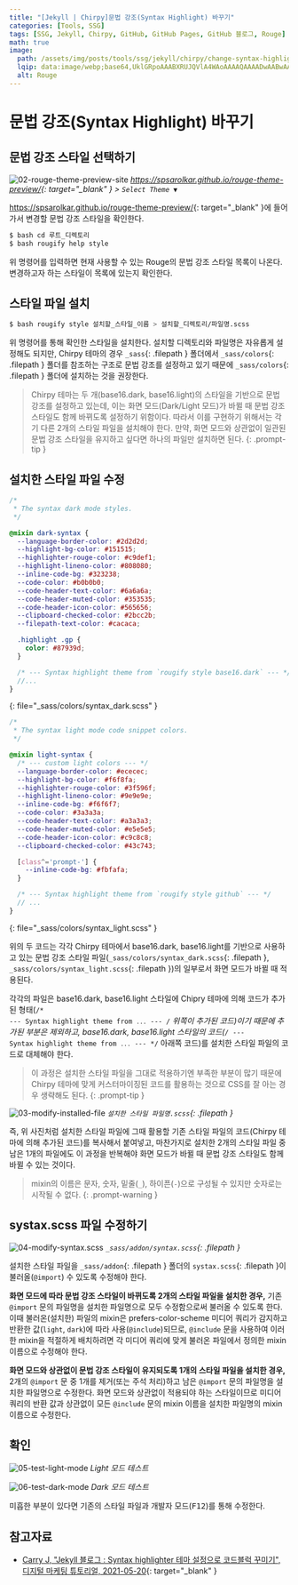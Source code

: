 ```yaml
---
title: "[Jekyll | Chirpy]문법 강조(Syntax Highlight) 바꾸기"
categories: [Tools, SSG]
tags: [SSG, Jekyll, Chirpy, GitHub, GitHub Pages, GitHub 블로그, Rouge]
math: true
image:
  path: /assets/img/posts/tools/ssg/jekyll/chirpy/change-syntax-highlight/01-rouge-logo.jpg
  lqip: data:image/webp;base64,UklGRpoAAABXRUJQVlA4WAoAAAAQAAAADwAABwAAQUxQSDIAAAARL0AmbZurmr57yyIiqE8oiG0bejIYEQTgqiDA9vqnsUSI6H+oAERp2HZ65qP/VIAWAFZQOCBCAAAA8AEAnQEqEAAIAAVAfCWkAALp8sF8rgRgAP7o9FDvMCkMde9PK7euH5M1m6VWoDXf2FkP3BqV0ZYbO6NA/VFIAAAA
  alt: Rouge
---
```


# 문법 강조(Syntax Highlight) 바꾸기

## 문법 강조 스타일 선택하기

![02-rouge-theme-preview-site](/assets/img/posts/tools/ssg/jekyll/chirpy/change-syntax-highlight/02-rouge-theme-preview-site.jpg)
*<https://spsarolkar.github.io/rouge-theme-preview/>{: target="_blank" } > `Select Theme ▼`*

<https://spsarolkar.github.io/rouge-theme-preview/>{: target="_blank" }에 들어가서 변경할 문법 강조 스타일을 확인한다.

```bash
$ bash cd 루트_디렉토리
$ bash rougify help style
```

위 명령어를 입력하면 현재 사용할 수 있는 Rouge의 문법 강조 스타일 목록이 나온다. 변경하고자 하는 스타일이 목록에 있는지 확인한다.

## 스타일 파일 설치

```bash
$ bash rougify style 설치할_스타일_이름 > 설치할_디렉토리/파일명.scss
```

위 명령어를 통해 확인한 스타일을 설치한다. 설치할 디렉토리와 파일명은 자유롭게 설정해도 되지만, Chirpy 테마의 경우 `_sass`{: .filepath } 폴더에서 `_sass/colors`{: .filepath } 폴더를 참조하는 구조로 문법 강조를 설정하고 있기 때문에 `_sass/colors`{: .filepath } 폴더에 설치하는 것을 권장한다.

> Chirpy 테마는 두 개(base16.dark, base16.light)의 스타일을 기반으로 문법 강조를 설정하고 있는데, 이는 화면 모드(Dark/Light 모드)가 바뀔 때 문법 강조 스타일도 함께 바뀌도록 설정하기 위함이다. 따라서 이를 구현하기 위해서는 각기 다른 2개의 스타일 파일을 설치해야 한다. 만약, 화면 모드와 상관없이 일관된 문법 강조 스타일을 유지하고 싶다면 하나의 파일만 설치하면 된다.
{: .prompt-tip }

## 설치한 스타일 파일 수정

```scss
/*
 * The syntax dark mode styles.
 */

@mixin dark-syntax {
  --language-border-color: #2d2d2d;
  --highlight-bg-color: #151515;
  --highlighter-rouge-color: #c9def1;
  --highlight-lineno-color: #808080;
  --inline-code-bg: #323238;
  --code-color: #b0b0b0;
  --code-header-text-color: #6a6a6a;
  --code-header-muted-color: #353535;
  --code-header-icon-color: #565656;
  --clipboard-checked-color: #2bcc2b;
  --filepath-text-color: #cacaca;

  .highlight .gp {
    color: #87939d;
  }

  /* --- Syntax highlight theme from `rougify style base16.dark` --- */
  //...
}
```
{: file="_sass/colors/syntax_dark.scss" }

```scss
/*
 * The syntax light mode code snippet colors.
 */

@mixin light-syntax {
  /* --- custom light colors --- */
  --language-border-color: #ececec;
  --highlight-bg-color: #f6f8fa;
  --highlighter-rouge-color: #3f596f;
  --highlight-lineno-color: #9e9e9e;
  --inline-code-bg: #f6f6f7;
  --code-color: #3a3a3a;
  --code-header-text-color: #a3a3a3;
  --code-header-muted-color: #e5e5e5;
  --code-header-icon-color: #c9c8c8;
  --clipboard-checked-color: #43c743;

  [class^='prompt-'] {
    --inline-code-bg: #fbfafa;
  }

  /* --- Syntax highlight theme from `rougify style github` --- */
  // ...
} 
```
{: file="_sass/colors/syntax_light.scss" }

위의 두 코드는 각각 Chirpy 테마에서 base16.dark, base16.light를 기반으로 사용하고 있는 문법 강조 스타일 파일(`_sass/colors/syntax_dark.scss`{: .filepath }, `_sass/colors/syntax_light.scss`{: .filepath })의 일부로서 화면 모드가 바뀔 때 적용된다.

각각의 파일은 base16.dark, base16.light 스타일에 Chipry 테마에 의해 코드가 추가된 형태(<code class="language-plaintext highlighter-rouge">/* --- Syntax highlight theme from `...` --- */</code> 위쪽이 추가된 코드)이기 때문에 추가된 부분은 제외하고, base16.dark, base16.light 스타일의 코드(<code class="language-plaintext highlighter-rouge">/* --- Syntax highlight theme from `...` --- */</code> 아래쪽 코드)를 설치한 스타일 파일의 코드로 대체해야 한다.

> 이 과정은 설치한 스타일 파일을 그대로 적용하기엔 부족한 부분이 많기 때문에 Chirpy 테마에 맞게 커스터마이징된 코드를 활용하는 것으로 CSS를 잘 아는 경우 생략해도 된다.
{: .prompt-tip }

![03-modify-installed-file](/assets/img/posts/tools/ssg/jekyll/chirpy/change-syntax-highlight/03-modify-installed-file.jpg)
*`설치한 스타일 파일명.scss`{: .filepath }*

즉, 위 사진처럼 설치한 스타일 파일에 그때 활용할 기존 스타일 파일의 코드(Chirpy 테마에 의해 추가된 코드)를 복사해서 붙여넣고, 마찬가지로 설치한 2개의 스타일 파일 중 남은 1개의 파일에도 이 과정을 반복해야 화면 모드가 바뀔 때 문법 강조 스타일도 함께 바뀔 수 있는 것이다.

> mixin의 이름은 문자, 숫자, 밑줄(`_`), 하이픈(`-`)으로 구성될 수 있지만 숫자로는 시작될 수 없다.
{: .prompt-warning }

## systax.scss 파일 수정하기

![04-modify-syntax.scss](/assets/img/posts/tools/ssg/jekyll/chirpy/change-syntax-highlight/04-modify-syntax.scss.jpg)
*`_sass/addon/syntax.scss`{: .filepath }*

설치한 스타일 파일을 `_sass/addon`{: .filepath } 폴더의 `systax.scss`{: .filepath }이 불러올(`@import`) 수 있도록 수정해야 한다.

**화면 모드에 따라 문법 강조 스타일이 바뀌도록 2개의 스타일 파일을 설치한 경우,** 기존 `@import` 문의 파일명을 설치한 파일명으로 모두 수정함으로써 불러올 수 있도록 한다. 이때 불러온(설치한) 파일의 mixin은 prefers-color-scheme 미디어 쿼리가 감지하고 반환한 값(`light`, `dark`)에 따라 사용(`@include`)되므로, `@include` 문을 사용하여 이러한 mixin을 적절하게 배치하려면 각 미디어 쿼리에 맞게 불러온 파일에서 정의한 mixin 이름으로 수정해야 한다.

**화면 모드와 상관없이 문법 강조 스타일이 유지되도록 1개의 스타일 파일을 설치한 경우,** 2개의 `@import` 문 중 1개를 제거(또는 주석 처리)하고 남은 `@import` 문의 파일명을 설치한 파일명으로 수정한다. 화면 모드와 상관없이 적용되야 하는 스타일이므로 미디어 쿼리의 반환 값과 상관없이 모든 `@include` 문의 mixin 이름을 설치한 파일명의 mixin 이름으로 수정한다.

## 확인

![05-test-light-mode](/assets/img/posts/tools/ssg/jekyll/chirpy/change-syntax-highlight/05-test-light-mode.jpg)
*Light 모드 테스트*

![06-test-dark-mode](/assets/img/posts/tools/ssg/jekyll/chirpy/change-syntax-highlight/06-test-dark-mode.jpg)
*Dark 모드 테스트*

미흡한 부분이 있다면 기존의 스타일 파일과 개발자 모드(<kbd>F12</kbd>)를 통해 수정한다.

## 참고자료

- [Carry J, "Jekyll 블로그 : Syntax highlighter 테마 설정으로 코드블럭 꾸미기", 디지털 마케팅
튜토리얼, 2021-05-20](https://hard-carry.com/how-to-change-syntax-highlighter-in-jekyll/){: target="_blank" }